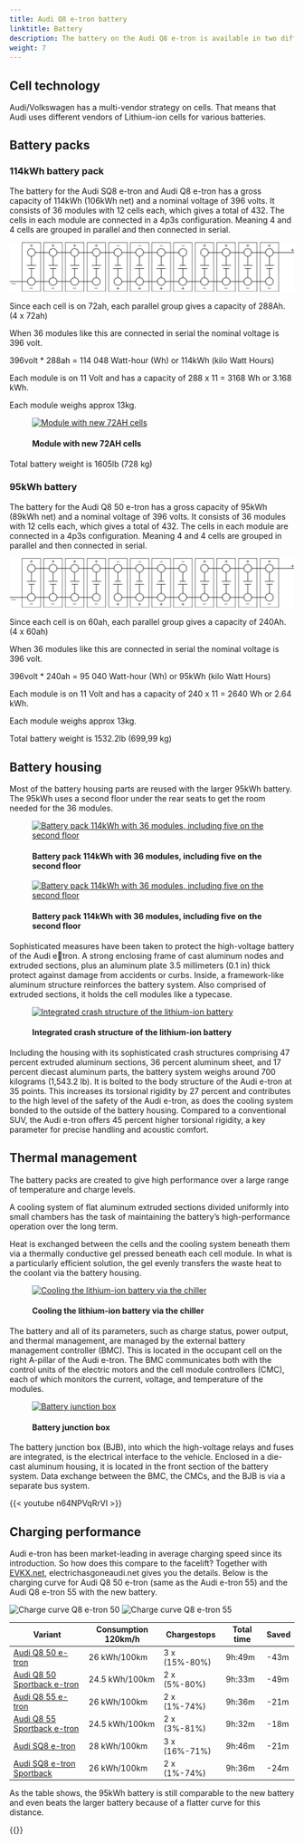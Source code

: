 ```yaml
---
title: Audi Q8 e-tron battery
linktitle: Battery
description: The battery on the Audi Q8 e-tron is available in two different sizes. 95kWh and 114kWh gross.
weight: 7
---
```

<!-- markdownlint-disable MD033 -->

## Cell technology

Audi/Volkswagen has a multi-vendor strategy on cells. That means that Audi uses different vendors of Lithium-ion cells for various batteries.

## Battery packs

### 114kWh battery pack

The battery for the Audi SQ8 e-tron and Audi Q8 e-tron has a gross capacity of 114kWh (106kWh net) and a nominal voltage of 396 volts.
It consists of 36 modules with 12 cells each, which gives a total of 432.
The cells in each module are connected in a 4p3s configuration. Meaning 4 and 4 cells are grouped in parallel and then connected in serial.

![114 kWh module](95kwhconnection.drawio.svg "Connection diagram 114kWh module with 4p3s configuration")

Since each cell is on 72ah, each parallel group gives a capacity of 288Ah. (4 x 72ah)

When 36 modules like this are connected in serial the nominal voltage is 396 volt.

396volt * 288ah = 114 048 Watt-hour (Wh) or 114kWh (kilo Watt Hours)

Each module is on 11 Volt and has a capacity of 288 x 11 = 3168 Wh or 3.168 kWh.

Each module weighs approx 13kg.

<figure>
    <a href="https://media.electrichasgoneaudi.net/multimedia/models/q8-e-tron/drivetrain/battery/72ah_cell.png">
        <img src="https://media.electrichasgoneaudi.net/multimedia/models/q8-e-tron/drivetrain/battery/72ah_cell_st.png" class="img-fluid" class="img-fluid" alt="Module with new 72AH cells" title="Module with new 72AH cells">
    </a>
    <figcaption><h4>Module with new 72AH cells</h4></figcaption>
</figure>

Total battery weight is 1605lb (728 kg)

### 95kWh battery

The battery for the Audi Q8 50 e-tron has a gross capacity of 95kWh (89kWh net) and a nominal voltage of 396 volts.
It consists of 36 modules with 12 cells each, which gives a total of 432.
The cells in each module are connected in a 4p3s configuration. Meaning 4 and 4 cells are grouped in parallel and then connected in serial.


<img src="95kwhconnection.drawio.svg" alt="Connection diagram 95kWh module with 4p3s configuration" class="img-fluid">

Since each cell is on 60ah, each parallel group gives a capacity of 240Ah. (4 x 60ah)

When 36 modules like this are connected in serial the nominal voltage is 396 volt.

396volt * 240ah = 95 040 Watt-hour (Wh) or 95kWh (kilo Watt Hours)

Each module is on 11 Volt and has a capacity of 240 x 11 = 2640 Wh or 2.64 kWh.

Each module weighs approx 13kg.

Total battery weight is 1532.2lb (699,99 kg)

## Battery housing

Most of the battery housing parts are reused with the larger 95kWh battery.
The 95kWh uses a second floor under the rear seats to get the room needed for the 36 modules.

<figure>
    <a href="https://media.electrichasgoneaudi.net/multimedia/models/q8-e-tron/drivetrain/battery/pack114.png">
        <img src="https://media.electrichasgoneaudi.net/multimedia/models/q8-e-tron/drivetrain/battery/pack114_st.png" class="img-fluid" alt="Battery pack 114kWh with 36 modules, including five on the second floor" title="Battery pack 114kWh with 36 modules, including five on the second floor">
    </a>
    <figcaption><h4>Battery pack 114kWh with 36 modules, including five on the second floor</h4></figcaption>
</figure>


<figure>
    <a href="https://media.electrichasgoneaudi.net/multimedia/models/q8-e-tron/drivetrain/battery/pack114_2.png">
        <img src="https://media.electrichasgoneaudi.net/multimedia/models/q8-e-tron/drivetrain/battery/pack114_2_st.png" class="img-fluid" alt="Battery pack 114kWh with 36 modules, including five on the second floor" title="Battery pack 114kWh with 36 modules, including five on the second floor">
    </a>
    <figcaption><h4>Battery pack 114kWh with 36 modules, including five on the second floor</h4></figcaption>
</figure>


Sophisticated measures have been taken to protect the high-voltage battery of the Audi etron. A strong enclosing frame of cast aluminum nodes and extruded sections, plus an aluminum plate 3.5 millimeters (0.1 in) thick protect against damage from accidents or curbs. Inside, a framework-like aluminum structure reinforces the battery system. Also 
comprised of extruded sections, it holds the cell modules like a typecase.

<figure>
    <a href="https://media.electrichasgoneaudi.net/multimedia/models/e-tron/drivetrain/battery/crashstructure.jpg">
        <img src="https://media.electrichasgoneaudi.net/multimedia/models/e-tron/drivetrain/battery/crashstructures.jpg" class="img-fluid" alt="Integrated crash structure of the lithium-ion battery" title="Integrated crash structure of the lithium-ion battery">
    </a>
    <figcaption><h4>Integrated crash structure of the lithium-ion battery</h4></figcaption>
</figure>

Including the housing with its sophisticated crash structures comprising 47 percent extruded aluminum sections, 36 percent aluminum sheet, and 17 percent diecast aluminum parts, the battery system weighs around 700 kilograms (1,543.2 lb). It is bolted to the body structure of the Audi e-tron at 35 points. This increases its torsional rigidity by 27 percent and contributes to the high level of the safety of the Audi e-tron, as does the cooling system bonded to the outside of the battery housing. Compared to a conventional SUV, the Audi e-tron offers 45 percent higher torsional rigidity, a key parameter for precise handling and acoustic comfort.

## Thermal management

The battery packs are created to give high performance over a large range of temperature and charge levels.

A cooling system of flat aluminum extruded sections divided uniformly into small chambers has the task of maintaining the battery’s high-performance operation over the long term.

 Heat is exchanged between the cells and the cooling system beneath them via a thermally conductive gel pressed beneath each cell module. In what is a particularly efficient solution, the gel evenly transfers the waste heat to the coolant via the battery housing.

<figure>
    <a href="https://media.electrichasgoneaudi.net/multimedia/models/q8-e-tron/drivetrain/battery/cooling.png">
        <img src="https://media.electrichasgoneaudi.net/multimedia/models/q8-e-tron/drivetrain/battery/cooling_st.png" class="img-fluid" alt="Cooling the lithium-ion battery via the chiller" title="Cooling the lithium-ion battery via the chiller">
    </a>
    <figcaption><h4>Cooling the lithium-ion battery via the chiller</h4></figcaption>
</figure>

The battery and all of its parameters, such as charge status, power output, and thermal management, are managed by the external battery management controller (BMC). This is located in the occupant cell on the right A-pillar of the Audi e-tron. The BMC communicates both with the control units of the electric motors and the cell module controllers (CMC), each of which monitors the current, voltage, and temperature of the modules.

<figure>
    <a href="https://media.electrichasgoneaudi.net/multimedia/models/e-tron/drivetrain/battery/batteryjunctionbox.jpg">
        <img src="https://media.electrichasgoneaudi.net/multimedia/models/e-tron/drivetrain/battery/batteryjunctionboxs.jpg" class="img-fluid" alt="Battery junction box" title="Battery junction box">
    </a>
    <figcaption><h4>Battery junction box</h4></figcaption>
</figure>

The battery junction box (BJB), into which the high-voltage relays and fuses are integrated, is the electrical interface to the vehicle. Enclosed in a die-cast aluminum housing, it is located in the front section of the battery system. Data exchange between the BMC, the CMCs, and the BJB is via a separate bus system.

{{< youtube n64NPVqRrVI >}}

## Charging performance

Audi e-tron has been market-leading in average charging speed since its introduction. So how does this compare to the facelift? Together with [EVKX.net](https://evkx.net), electrichasgoneaudi.net gives you the
details. Below is the charging curve for Audi Q8 50 e-tron (same as the Audi e-tron 55) and the Audi Q8 e-tron 55 with the new battery.

<img src="/images/models/audi/q8_e-tron/q8_50_e-tron/chargingcurve.svg" alt="Charge curve Q8 e-tron 50" class="img-fluid">

<img src="/images/models/audi/q8_e-tron/q8_55_e-tron/chargingcurve.svg" alt="Charge curve Q8 e-tron 55" class="img-fluid">


|Variant | Consumption 120km/h | Chargestops | Total time | Saved |
|-------|-------------|-------|------|-----|
|[Audi Q8 50 e-tron](../../models/q8-e-tron/variants/#audi-q8-50-e-tron)                    | 26 kWh/100km       | 3 x (15%-80%)   |9h:49m  | -43m  |
|[Audi Q8 50 Sportback e-tron](../../models/q8-e-tron/variants/#audi-q8-50-sportback-e-tron)| 24.5 kWh/100km     | 2 x (5%-80%)    |9h:33m  | -49m  |
|[Audi Q8 55 e-tron](../../models/q8-e-tron/variants/#audi-q8-55-e-tron)                    | 26 kWh/100km       | 2 x (1%-74%)    |9h:36m  | -21m  |
|[Audi Q8 55 Sportback e-tron](../../models/q8-e-tron/variants/#audi-q8-55-sportback-e-tron)| 24.5 kWh/100km     | 2 x (3%-81%)    |9h:32m  | -18m  |
|[Audi SQ8 e-tron](../../models/q8-e-tron/variants/#audi-sq8-e-tron)                        | 28 kWh/100km       | 3 x (16%-71%)   |9h:46m  | -21m  |
|[Audi SQ8 e-tron Sportback](../../models/q8-e-tron/variants/#audi-sq8-sportback-e-tron)    | 26 kWh/100km       | 2 x (1%-74%)    |9h:36m  | -24m  |

As the table shows, the 95kWh battery is still comparable to the new battery and even beats the larger battery because of a flatter curve for this distance.

{{<children description="true" />}}
